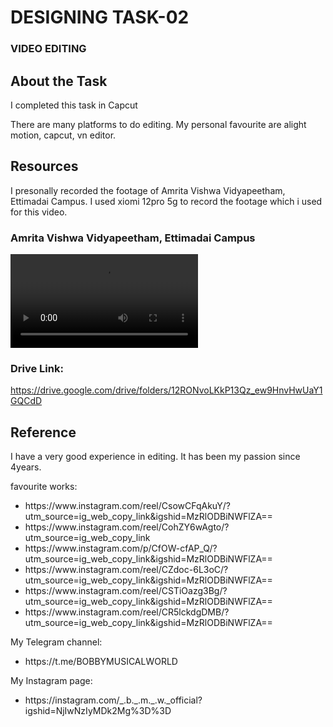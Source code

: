 <H1>DESIGNING TASK-02</H1>
<h3>VIDEO EDITING</h3>


<h2>About the Task</h2>
<p>I completed this task in Capcut</P>
<p>There are many platforms to do editing. My personal favourite are alight motion, capcut, vn editor.</p>


<h2>Resources</h2>
<p>I presonally recorded the footage of Amrita Vishwa Vidyapeetham, Ettimadai Campus. I used xiomi 12pro 5g to record the footage which i used for this video.<br>



### Amrita Vishwa Vidyapeetham, Ettimadai Campus

![amrita_cb](amrita_cb.mp4)

### Drive Link:
https://drive.google.com/drive/folders/12RONvoLKkP13Qz_ew9HnvHwUaY1GQCdD


<h2>Reference</h2>
<p>I have a very good experience in editing. It has been my passion since 4years.</p>


<p>favourite works:</p>
<ul>
<li>https://www.instagram.com/reel/CsowCFqAkuY/?utm_source=ig_web_copy_link&igshid=MzRlODBiNWFlZA==</li>
<li>https://www.instagram.com/reel/CohZY6wAgto/?utm_source=ig_web_copy_link</li>
<li>https://www.instagram.com/p/CfOW-cfAP_Q/?utm_source=ig_web_copy_link&igshid=MzRlODBiNWFlZA==</li>
<li>https://www.instagram.com/reel/CZdoc-6L3oC/?utm_source=ig_web_copy_link&igshid=MzRlODBiNWFlZA==</li>
<li>https://www.instagram.com/reel/CSTiOazg3Bg/?utm_source=ig_web_copy_link&igshid=MzRlODBiNWFlZA==</li>
<li>https://www.instagram.com/reel/CR5lckdgDMB/?utm_source=ig_web_copy_link&igshid=MzRlODBiNWFlZA==</li>
</ul>

<p>My Telegram channel: </p>
<ul>
<li>https://t.me/BOBBYMUSICALWORLD</li>
</ul>

<p>My Instagram page: </p>
<ul>
<li>https://instagram.com/_.b._.m._.w._official?igshid=NjIwNzIyMDk2Mg%3D%3D</li>
</ul>
